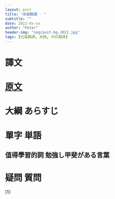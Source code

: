 ```yaml
---
layout: post
title: "余錄翻譯 - "
subtitle: ""
date: 2022-0x-xx
author: "Peter"
header-img: "img/post-bg-2022.jpg"
tags: [社論翻譯, 余錄, 中日翻譯]
---
```


# 譯文

# [原文](1)
 
# 大綱 あらすじ

# 單字 単語

## 值得學習的詞 勉強し甲斐がある言葉

# 疑問 質問

[1]: 